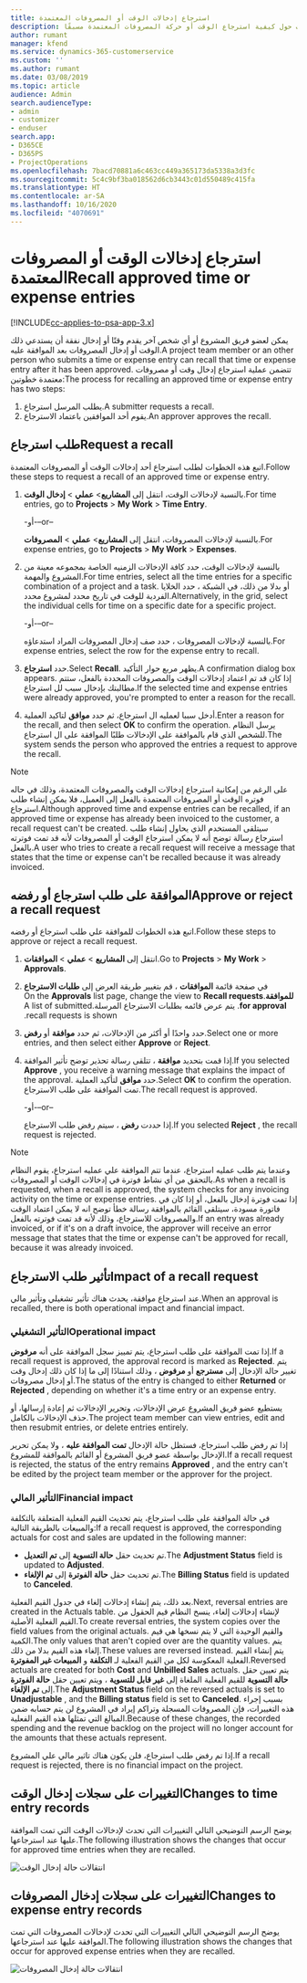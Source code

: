 ```yaml
---
title: استرجاع إدخالات الوقت أو المصروفات المعتمدة
description: يوفر هذا الموضوع معلومات حول كيفية استرجاع الوقت أو حركة المصروفات المعتمدة مسبقًا.
author: rumant
manager: kfend
ms.service: dynamics-365-customerservice
ms.custom: ''
ms.author: rumant
ms.date: 03/08/2019
ms.topic: article
audience: Admin
search.audienceType:
- admin
- customizer
- enduser
search.app:
- D365CE
- D365PS
- ProjectOperations
ms.openlocfilehash: 7bacd70881a6c463cc449a365173da5338a3d3fc
ms.sourcegitcommit: 5c4c9bf3ba018562d6cb3443c01d550489c415fa
ms.translationtype: HT
ms.contentlocale: ar-SA
ms.lasthandoff: 10/16/2020
ms.locfileid: "4070691"
---
```

# <a name="recall-approved-time-or-expense-entries"></a><span data-ttu-id="f0ef3-103">استرجاع إدخالات الوقت أو المصروفات المعتمدة</span><span class="sxs-lookup"><span data-stu-id="f0ef3-103">Recall approved time or expense entries</span></span>

[!INCLUDE[cc-applies-to-psa-app-3.x](../includes/cc-applies-to-psa-app-3x.md)]

<span data-ttu-id="f0ef3-104">يمكن لعضو فريق المشروع أو أي شخص آخر يقدم وقتًا أو إدخال نفقة أن يستدعي ذلك الوقت أو إدخال المصروفات بعد الموافقة عليه.</span><span class="sxs-lookup"><span data-stu-id="f0ef3-104">A project team member or an other person who submits a time or expense entry can recall that time or expense entry after it has been approved.</span></span> <span data-ttu-id="f0ef3-105">تتضمن عملية استرجاع إدخال وقت أو مصروفات معتمدة خطوتين:</span><span class="sxs-lookup"><span data-stu-id="f0ef3-105">The process for recalling an approved time or expense entry has two steps:</span></span>

1. <span data-ttu-id="f0ef3-106">يطلب المرسل استرجاع.</span><span class="sxs-lookup"><span data-stu-id="f0ef3-106">A submitter requests a recall.</span></span>
2. <span data-ttu-id="f0ef3-107">يقوم أحد الموافقين باعتماد الاسترجاع.</span><span class="sxs-lookup"><span data-stu-id="f0ef3-107">An approver approves the recall.</span></span>

## <a name="request-a-recall"></a><span data-ttu-id="f0ef3-108">طلب استرجاع</span><span class="sxs-lookup"><span data-stu-id="f0ef3-108">Request a recall</span></span>

<span data-ttu-id="f0ef3-109">اتبع هذه الخطوات لطلب استرجاع أحد إدخالات الوقت أو المصروفات المعتمدة.</span><span class="sxs-lookup"><span data-stu-id="f0ef3-109">Follow these steps to request a recall of an approved time or expense entry.</span></span>

1. <span data-ttu-id="f0ef3-110">بالنسبة لإدخالات الوقت، انتقل إلى **المشاريع**\> **عملي** \> **إدخال الوقت**.</span><span class="sxs-lookup"><span data-stu-id="f0ef3-110">For time entries, go to **Projects** \> **My Work** \> **Time Entry**.</span></span>

    <span data-ttu-id="f0ef3-111">-أو-</span><span class="sxs-lookup"><span data-stu-id="f0ef3-111">–or–</span></span>

    <span data-ttu-id="f0ef3-112">بالنسبة لإدخالات المصروفات، انتقل إلى **المشاريع**\> **عملي** \> **المصروفات**.</span><span class="sxs-lookup"><span data-stu-id="f0ef3-112">For expense entries, go to **Projects** \> **My Work** \> **Expenses**.</span></span>

2. <span data-ttu-id="f0ef3-113">بالنسبة لإدخالات الوقت، حدد كافة الإدخالات الزمنيه الخاصة بمجموعه معينة من المشروع والمهمة.</span><span class="sxs-lookup"><span data-stu-id="f0ef3-113">For time entries, select all the time entries for a specific combination of a project and a task.</span></span> <span data-ttu-id="f0ef3-114">أو بدلا من ذلك، في الشبكة ، حدد الخلايا الفردية للوقت في تاريخ محدد لمشروع محدد.</span><span class="sxs-lookup"><span data-stu-id="f0ef3-114">Alternatively, in the grid, select the individual cells for time on a specific date for a specific project.</span></span>

    <span data-ttu-id="f0ef3-115">-أو-</span><span class="sxs-lookup"><span data-stu-id="f0ef3-115">–or–</span></span>

    <span data-ttu-id="f0ef3-116">بالنسبة لإدخالات المصروفات ، حدد صف إدخال المصروفات المراد استدعاؤه.</span><span class="sxs-lookup"><span data-stu-id="f0ef3-116">For expense entries, select the row for the expense entry to recall.</span></span>

3. <span data-ttu-id="f0ef3-117">حدد **استرجاع**.</span><span class="sxs-lookup"><span data-stu-id="f0ef3-117">Select **Recall**.</span></span> <span data-ttu-id="f0ef3-118">يظهر مربع حوار التأكيد.</span><span class="sxs-lookup"><span data-stu-id="f0ef3-118">A confirmation dialog box appears.</span></span> <span data-ttu-id="f0ef3-119">إذا كان قد تم اعتماد إدخالات الوقت والمصروفات المحددة بالفعل، ستتم مطالبتك بإدخال سبب لل استرجاع.</span><span class="sxs-lookup"><span data-stu-id="f0ef3-119">If the selected time and expense entries were already approved, you're prompted to enter a reason for the recall.</span></span>
4. <span data-ttu-id="f0ef3-120">أدخل سببا لعمليه ال استرجاع، ثم حدد **موافق** لتاكيد العملية.</span><span class="sxs-lookup"><span data-stu-id="f0ef3-120">Enter a reason for the recall, and then select **OK** to confirm the operation.</span></span> <span data-ttu-id="f0ef3-121">يرسل النظام للشخص الذي قام بالموافقة على الإدخالات طلبًا الموافقة على ال استرجاع.</span><span class="sxs-lookup"><span data-stu-id="f0ef3-121">The system sends the person who approved the entries a request to approve the recall.</span></span>

> [!NOTE]
> <span data-ttu-id="f0ef3-122">على الرغم من إمكانية  استرجاع إدخالات الوقت والمصروفات المعتمدة، وذلك في حاله فوتره الوقت أو المصروفات المعتمدة بالفعل إلى العميل، فلا يمكن إنشاء طلب  استرجاع.</span><span class="sxs-lookup"><span data-stu-id="f0ef3-122">Although approved time and expense entries can be recalled, if an approved time or expense has already been invoiced to the customer, a recall request can't be created.</span></span> <span data-ttu-id="f0ef3-123">سيتلقى المستخدم الذي يحاول إنشاء طلب  استرجاع رسالة توضح أنه لا يمكن استرجاع الوقت أو المصروفات لأنه قد تمت فوترته بالفعل.</span><span class="sxs-lookup"><span data-stu-id="f0ef3-123">A user who tries to create a recall request will receive a message that states that the time or expense can't be recalled because it was already invoiced.</span></span>

## <a name="approve-or-reject-a-recall-request"></a><span data-ttu-id="f0ef3-124">الموافقة على طلب استرجاع أو رفضه</span><span class="sxs-lookup"><span data-stu-id="f0ef3-124">Approve or reject a recall request</span></span>

<span data-ttu-id="f0ef3-125">اتبع هذه الخطوات للموافقة علي طلب استرجاع أو رفضه.</span><span class="sxs-lookup"><span data-stu-id="f0ef3-125">Follow these steps to approve or reject a recall request.</span></span>

1. <span data-ttu-id="f0ef3-126">انتقل إلى **المشاريع** \> **عملي** \> **الموافقات**.</span><span class="sxs-lookup"><span data-stu-id="f0ef3-126">Go to **Projects** \> **My Work** \> **Approvals**.</span></span>
2. <span data-ttu-id="f0ef3-127">في صفحة قائمة **الموافقات** ، قم بتغيير طريقة العرض إلى **‏‫طلبات الاسترجاع للموافقة**.</span><span class="sxs-lookup"><span data-stu-id="f0ef3-127">On the **Approvals** list page, change the view to **Recall requests for approval**.</span></span> <span data-ttu-id="f0ef3-128">يتم عرض قائمه بطلبات الاسترجاع المرسلة.</span><span class="sxs-lookup"><span data-stu-id="f0ef3-128">A list of submitted recall requests is shown.</span></span>
3. <span data-ttu-id="f0ef3-129">حدد واحدًا أو أكثر من الإدخالات، ثم حدد **موافقة** أو **رفض**.</span><span class="sxs-lookup"><span data-stu-id="f0ef3-129">Select one or more entries, and then select either **Approve** or **Reject**.</span></span>
4. <span data-ttu-id="f0ef3-130">إذا قمت بتحديد **موافقة** ، تتلقى رسالة تحذير توضح تأثير الموافقة.</span><span class="sxs-lookup"><span data-stu-id="f0ef3-130">If you selected **Approve** , you receive a warning message that explains the impact of the approval.</span></span> <span data-ttu-id="f0ef3-131">حدد **موافق** لتأكيد العملية.</span><span class="sxs-lookup"><span data-stu-id="f0ef3-131">Select **OK** to confirm the operation.</span></span> <span data-ttu-id="f0ef3-132">تمت الموافقة على طلب الاسترجاع.</span><span class="sxs-lookup"><span data-stu-id="f0ef3-132">The recall request is approved.</span></span>

    <span data-ttu-id="f0ef3-133">-أو-</span><span class="sxs-lookup"><span data-stu-id="f0ef3-133">–or–</span></span>

    <span data-ttu-id="f0ef3-134">إذا حددت **رفض** ، سيتم رفض طلب الاسترجاع.</span><span class="sxs-lookup"><span data-stu-id="f0ef3-134">If you selected **Reject** , the recall request is rejected.</span></span>

> [!NOTE]
> <span data-ttu-id="f0ef3-135">وعندما يتم طلب عمليه استرجاع، عندما تتم الموافقة علي عمليه استرجاع، يقوم النظام بالتحقق من أي نشاط فوترة في إدخالات الوقت أو المصروفات.</span><span class="sxs-lookup"><span data-stu-id="f0ef3-135">As when a recall is requested, when a recall is approved, the system checks for any invoicing activity on the time or expense entries.</span></span> <span data-ttu-id="f0ef3-136">إذا تمت فوترة إدخال بالفعل، أو إذا كان في فاتورة مسودة، سيتلقى القائم بالموافقة رسالة خطأ توضح انه لا يمكن اعتماد الوقت والمصروفات للاسترجاع، وذلك لأنه قد تمت فوترته بالفعل.</span><span class="sxs-lookup"><span data-stu-id="f0ef3-136">If an entry was already invoiced, or if it's on a draft invoice, the approver will receive an error message that states that the time or expense can't be approved for recall, because it was already invoiced.</span></span>

## <a name="impact-of-a-recall-request"></a><span data-ttu-id="f0ef3-137">تأثير طلب الاسترجاع</span><span class="sxs-lookup"><span data-stu-id="f0ef3-137">Impact of a recall request</span></span>

<span data-ttu-id="f0ef3-138">عند استرجاع موافقة، يحدث هناك تأثير تشغيلي وتأثير مالي.</span><span class="sxs-lookup"><span data-stu-id="f0ef3-138">When an approval is recalled, there is both operational impact and financial impact.</span></span>

### <a name="operational-impact"></a><span data-ttu-id="f0ef3-139">التأثير التشغيلي</span><span class="sxs-lookup"><span data-stu-id="f0ef3-139">Operational impact</span></span>

<span data-ttu-id="f0ef3-140">إذا تمت الموافقة على طلب استرجاع، يتم تمييز سجل الموافقة على أنه **مرفوض**.</span><span class="sxs-lookup"><span data-stu-id="f0ef3-140">If a recall request is approved, the approval record is marked as **Rejected**.</span></span> <span data-ttu-id="f0ef3-141">يتم تغيير حالة الإدخال إلى **مسترجع** أو **مرفوض** ، وذلك استنادًا إلى ما إذا كان ذلك إدخال وقت أو إدخال مصروفات.</span><span class="sxs-lookup"><span data-stu-id="f0ef3-141">The status of the entry is changed to either **Returned** or **Rejected** , depending on whether it's a time entry or an expense entry.</span></span>

<span data-ttu-id="f0ef3-142">يستطيع عضو فريق المشروع عرض الإدخالات، وتحرير الإدخالات ثم إعادة إرسالها، أو حذف الإدخالات بالكامل.</span><span class="sxs-lookup"><span data-stu-id="f0ef3-142">The project team member can view entries, edit and then resubmit entries, or delete entries entirely.</span></span>

<span data-ttu-id="f0ef3-143">إذا تم رفض طلب استرجاع، فستظل حالة الإدخال **تمت الموافقة عليه** ، ولا يمكن تحرير الإدخال بواسطة عضو فريق المشروع أو القائم بالموافقة للمشروع.</span><span class="sxs-lookup"><span data-stu-id="f0ef3-143">If a recall request is rejected, the status of the entry remains **Approved** , and the entry can't be edited by the project team member or the approver for the project.</span></span>

### <a name="financial-impact"></a><span data-ttu-id="f0ef3-144">التأثير المالي</span><span class="sxs-lookup"><span data-stu-id="f0ef3-144">Financial impact</span></span>

<span data-ttu-id="f0ef3-145">في حالة الموافقة على طلب استرجاع، يتم تحديث القيم الفعلية المتعلقة بالتكلفة والمبيعات بالطريقة التالية:</span><span class="sxs-lookup"><span data-stu-id="f0ef3-145">If a recall request is approved, the corresponding actuals for cost and sales are updated in the following manner:</span></span>

- <span data-ttu-id="f0ef3-146">تم تحديث حقل **حالة التسوية** إلى **تم التعديل**.</span><span class="sxs-lookup"><span data-stu-id="f0ef3-146">The **Adjustment Status** field is updated to **Adjusted**.</span></span>
- <span data-ttu-id="f0ef3-147">تم تحديث حقل **حالة الفوترة** إلى **تم الإلغاء**.</span><span class="sxs-lookup"><span data-stu-id="f0ef3-147">The **Billing Status** field is updated to **Canceled**.</span></span>

<span data-ttu-id="f0ef3-148">بعد ذلك، يتم إنشاء إدخالات إلغاء في جدول القيم الفعلية.</span><span class="sxs-lookup"><span data-stu-id="f0ef3-148">Next, reversal entries are created in the Actuals table.</span></span> <span data-ttu-id="f0ef3-149">لإنشاء إدخالات إلغاء، ينسخ النظام قيم الحقول من القيم الفعلية الأصلية.</span><span class="sxs-lookup"><span data-stu-id="f0ef3-149">To create reversal entries, the system copies over the field values from the original actuals.</span></span> <span data-ttu-id="f0ef3-150">والقيم الوحيدة التي لا يتم نسخها هي قيم الكمية.</span><span class="sxs-lookup"><span data-stu-id="f0ef3-150">The only values that aren't copied over are the quantity values.</span></span> <span data-ttu-id="f0ef3-151">يتم إلغاء هذه القيم بدلا من ذلك.</span><span class="sxs-lookup"><span data-stu-id="f0ef3-151">These values are reversed instead.</span></span> <span data-ttu-id="f0ef3-152">يتم إنشاء القيم الفعلية المعكوسة لكل من القيم الفعلية لـ **التكلفة** و **المبيعات غير المفوترة**.</span><span class="sxs-lookup"><span data-stu-id="f0ef3-152">Reversed actuals are created for both **Cost** and **Unbilled Sales** actuals.</span></span> <span data-ttu-id="f0ef3-153">يتم تعيين حقل **حالة التسوية** للقيم الفعلية الملغاة إلى **غير قابل للتسوية** ، ويتم تعيين حقل **حالة الفوترة** إلى **تم الإلغاء**.</span><span class="sxs-lookup"><span data-stu-id="f0ef3-153">The **Adjustment Status** field on the reversed actuals is set to **Unadjustable** , and the **Billing status** field is set to **Canceled**.</span></span> <span data-ttu-id="f0ef3-154">بسبب إجراء هذه التغييرات، فإن المصروفات المسجلة وتراكم إيراد في المشروع لن يتم حسابه ضمن المبالغ التي تمثلها هذه القيم الفعلية.</span><span class="sxs-lookup"><span data-stu-id="f0ef3-154">Because of these changes, the recorded spending and the revenue backlog on the project will no longer account for the amounts that these actuals represent.</span></span>

<span data-ttu-id="f0ef3-155">إذا تم رفض طلب استرجاع، فلن يكون هناك تاثير مالي علي المشروع.</span><span class="sxs-lookup"><span data-stu-id="f0ef3-155">If a recall request is rejected, there is no financial impact on the project.</span></span>

## <a name="changes-to-time-entry-records"></a><span data-ttu-id="f0ef3-156">التغييرات على سجلات إدخال الوقت</span><span class="sxs-lookup"><span data-stu-id="f0ef3-156">Changes to time entry records</span></span>

<span data-ttu-id="f0ef3-157">يوضح الرسم التوضيحي التالي التغييرات التي تحدث لإدخالات الوقت التي تمت الموافقة عليها عند استرجاعها.</span><span class="sxs-lookup"><span data-stu-id="f0ef3-157">The following illustration shows the changes that occur for approved time entries when they are recalled.</span></span>

![انتقالات حالة إدخال الوقت](media/TimeEntryStateTransitions.png)

## <a name="changes-to-expense-entry-records"></a><span data-ttu-id="f0ef3-159">التغييرات على سجلات إدخال المصروفات</span><span class="sxs-lookup"><span data-stu-id="f0ef3-159">Changes to expense entry records</span></span>

<span data-ttu-id="f0ef3-160">يوضح الرسم التوضيحي التالي التغييرات التي تحدث لإدخالات المصروفات التي تمت الموافقة عليها عند استرجاعها.</span><span class="sxs-lookup"><span data-stu-id="f0ef3-160">The following illustration shows the changes that occur for approved expense entries when they are recalled.</span></span>

![انتقالات حالة إدخال المصروفات](media/ExpenseEntryStateTransitions.png)
